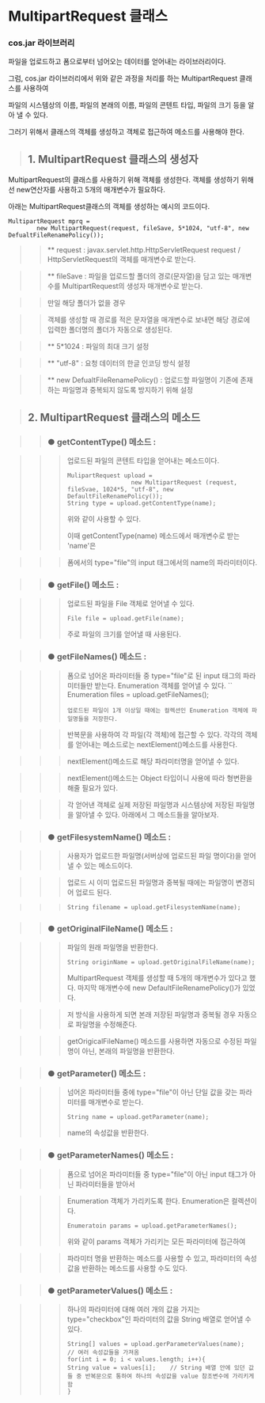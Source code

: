 MultipartRequest 클래스
===========================================



### cos.jar 라이브러리

파일을 업로드하고 폼으로부터 넘어오는 데이터를 얻어내는 라이브러리이다.



그럼, cos.jar 라이브러리에서 위와 같은 과정을 처리를 하는  MultipartRequest 클래스를 사용하여 



파일의 시스템상의 이름, 파일의 본래의 이름, 파일의 콘텐트 타입, 파일의 크기 등을 알아 낼 수 있다.



그러기 위해서 클래스의 객체를 생성하고 객체로 접근하여 메소드를 사용해야 한다.



> ## 1. MultipartRequest 클래스의 생성자

MultipartRequest의 클래스를 사용하기 위해 객체를 생성한다. 객체를 생성하기 위해선 new연산자를 사용하고 5개의 매개변수가 필요하다.



아래는 MultipartRequest클래스의 객체를 생성하는 예시의 코드이다.



```
MultipartRequest mprq = 
        new MultipartRequest(request, fileSave, 5*1024, "utf-8", new DefualtFileRenamePolicy());
```

>   > ** request : javax.servlet.http.HttpServletRequest request / HttpServletRequest의 객체를 매개변수로 받는다.



>   > ** fileSave : 파일을 업로드할 폴더의 경로(문자열)을 담고 있는 매개변수를  MultipartRequest의 생성자 매개변수로 받는다.



>   > 만일 해당 폴더가 없을 경우 



>   > 객체를 생성할 때 경로를 적은 문자열을 매개변수로 보내면 해당 경로에 입력한 폴더명의 폴더가 자동으로 생성된다.



>   > ** 5*1024 : 파일의 최대 크기 설정



>   > ** "utf-8" : 요청 데이터의 한글 인코딩 방식 설정



>   > ** new DefualtFileRenamePolicy() : 업로드할 파일명이 기존에 존재하는 파일명과 중복되지 않도록 방지하기 위해 설정







> ## 2. MultipartRequest 클래스의 메소드


>   > ### ● getContentType() 메소드 :



>   >   > 업로드된 파일의 콘텐트 타입을 얻어내는 메소드이다.
>   >   > ```
>   >   > MulipartRequest upload = 
>   >   >                   new MultipartRequest (request, fileSvae, 1024*5, "utf-8", new DefaultFileRenamePolicy());
>   >   > String type = upload.getContentType(name);
>   >   > ```
>   >   > 위와 같이 사용할 수 있다. 
>   >   >
>   >   >
>   >   > 
>   >   > 이때 getContentType(name) 메소드에서 매개변수로 받는 'name'은 



>   >   > 폼에서의 type="file"의 input 태그에서의 name의 파라미터이다.











>   > ### ● getFile() 메소드 :



>   >   > 업로드된 파일을 File 객체로 얻어낼 수 있다.
>   >   > ```
>   >   > File file = upload.getFile(name);
>   >   > ```
>   >   > 주로 파일의 크기를 얻어낼 때 사용된다.












>   > ### ● getFileNames() 메소드 :



>   >   > 폼으로 넘어온 파라미터들 중 type="file"로 된  input 태그의 파라미터들만 받는다.
>   >   > Enumeration 객체를 얻어낼 수 있다.
>   >   > ``
>   >   > Enumeration files = upload.getFileNames();
>   >   > ```
>   >   > 업로드된 파일이 1개 이상일 때에는 컬렉션인 Enumeration 객체에 파일명들을 저장한다.


>   >   > 반복문을 사용하여 각 파일(각 객체)에 접근할 수 있다. 각각의 객체를 얻어내는 메소드로는 nextElement()메소드를 사용한다.



>   >   > nextElement()메소드로 해당 파라미터명을 얻어낼 수 있다.



>   >   > nextElement()메소드는 Object 타입이니 사용에 따라 형변환을 해줄 필요가 있다.



>   >   > 각 얻어낸 객체로 실제 저장된 파일명과 시스템상에 저장된 파일명을 알아낼 수 있다. 아래에서 그 메소드들을 알아보자.












>   > ### ● getFilesystemName() 메소드 :



>   >   > 사용자가 업로드한 파일명(서버상에 업로드된 파일 명이다)을 얻어낼 수 있는 메소드이다.



>   >   > 업로드 시 이미 업로드된 파일명과 중복될 때에는 파일명이 변경되어 업로드 된다.



>   >   > ```
>   >   > String filename = upload.getFilesystemName(name);
>   >   > ```












>   > ### ● getOriginalFileName() 메소드 :



>   >   > 파일의 원래 파일명을 반환한다. 
>   >   > ```
>   >   > String originName = upload.getOriginalFileName(name);
>   >   > ```
>   >   > MultipartRequest 객체를 생성할 때 5개의 매개변수가 있다고 했다. 마지막 매개변수에 new DefaultFileRenamePolicy()가 있었다.



>   >   > 저 방식을 사용하게 되면 본래 저장된 파일명과 중복될 경우 자동으로 파일명을 수정해준다.



>   >   > getOrigicalFileName() 메소드를 사용하면 자동으로 수정된 파일명이 아닌, 본래의 파일명을 반환한다.












>   > ### ● getParameter() 메소드 :



>   >   > 넘어온 파라미터들 중에 type="file"이 아닌 단일 값을 갖는 파라미터를 매개변수로 받는다.
>   >   > ```
>   >   > String name = upload.getParameter(name);
>   >   > ```
>   >   > name의 속성값을 반환한다.












>   > ### ● getParameterNames() 메소드 :



>   >   > 폼으로 넘어온 파라미터들 중 type="file"이 아닌 input 태그가 아닌 파라미터들을 받아서



>   >   > Enumeration 객체가 가리키도록 한다. Enumeration은 컬렉션이다. 
>   >   > ```
>   >   > Enumeratoin params = upload.getParameterNames();
>   >   > ```
>   >   > 위와 같이 params 객체가 가리키는 모든 파라미터에 접근하여 



>   >   > 파라미터 명을 반환하는 메소드를 사용할 수 있고, 파라미터의 속성값을 반환하는 메소드를 사용할 수도 있다.












>   > ### ● getParameterValues() 메소드 :



>   >   > 하나의 파라미터에 대해 여러 개의 값을 가지는 type="checkbox"인 파라미터의 값을 String 배열로 얻어낼 수 있다.
>   >   > ```
>   >   > String[] values = upload.gerParameterValues(name);   // 여러 속성값들을 가져옴
>   >   > for(int i = 0; i < values.length; i++){
>   >   > String value = values[i];    // String 배열 안에 있던 값들 중 반복문으로 통하여 하나의 속성값을 value 참조변수에 가리키게 함
>   >   > }